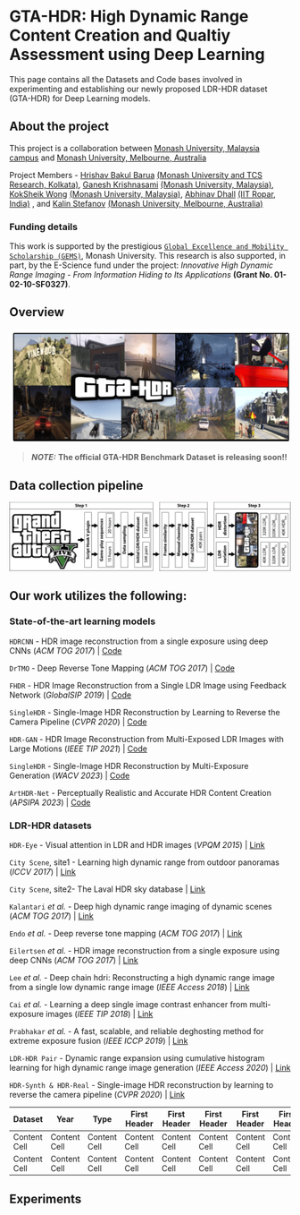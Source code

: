 # GTA-HDR: High Dynamic Range Content Creation and Qualtiy Assessment using Deep Learning   

This page contains all the Datasets and Code bases involved in experimenting and establishing our newly proposed LDR-HDR dataset (GTA-HDR) for Deep Learning models.

## About the project

This project is a collaboration between [Monash University, Malaysia campus](https://www.monash.edu.my/) and [Monash University, Melbourne, Australia](https://www.monash.edu/)

Project Members - [Hrishav Bakul Barua](https://www.researchgate.net/profile/Hrishav-Barua)  [(Monash University and TCS Research, Kolkata)](https://www.tcs.com/research-and-innovation), [Ganesh Krishnasami](https://research.monash.edu/en/persons/ganesh-krishnasamy) [(Monash University, Malaysia)](https://www.monash.edu.my/), [KokSheik Wong](https://scholar.google.com/citations?user=oMjrLWcAAAAJ&hl=en) [(Monash University, Malaysia)](https://www.monash.edu.my/), [Abhinav Dhall](https://sites.google.com/site/dhallabhinav/) [(IIT Ropar, India)](https://www.iitrpr.ac.in/) , and [Kalin Stefanov](https://research.monash.edu/en/persons/kalin-stefanov) [(Monash University, Melbourne, Australia)](https://www.monash.edu/)

### Funding details

This work is supported by the prestigious [`Global Excellence and Mobility Scholarship (GEMS)`](https://www.monash.edu.my/research/support-and-scholarships/gems-scholarship), Monash University. This research is also supported, in part, by the E-Science fund under the project: *Innovative High Dynamic Range Imaging - From Information Hiding to Its Applications* **(Grant No. 01-02-10-SF0327)**.

## Overview

![My Image](assets/GTA-HDR-Teaser.png)

> **_NOTE:_** **The official GTA-HDR Benchmark Dataset is releasing soon!!**  

## Data collection pipeline

![My Image](assets/data_pipeline.png)


## Our work utilizes the following:

### State-of-the-art learning models

`HDRCNN` - HDR image reconstruction from a single exposure using deep CNNs (*ACM TOG 2017*) | [Code](https://github.com/gabrieleilertsen/hdrcnn)

`DrTMO` - Deep Reverse Tone Mapping (*ACM TOG 2017*) | [Code](https://github.com/shleecs/DrTMO_unofficial_pytorch)

`FHDR` - HDR Image Reconstruction from a Single LDR Image using Feedback Network (*GlobalSIP 2019*) | [Code](https://github.com/mukulkhanna/FHDR)

`SingleHDR` - Single-Image HDR Reconstruction by Learning to Reverse the Camera Pipeline (*CVPR 2020*) | [Code](https://github.com/alex04072000/SingleHDR) 

`HDR-GAN` - HDR Image Reconstruction from Multi-Exposed LDR Images with Large Motions (*IEEE TIP 2021*) | [Code](https://github.com/nonu116/HDR-GAN)

`SingleHDR` - Single-Image HDR Reconstruction by Multi-Exposure Generation (*WACV 2023*) | [Code](https://github.com/VinAIResearch/single_image_hdr)

`ArtHDR-Net` - Perceptually Realistic and Accurate HDR Content Creation (*APSIPA 2023*) | [Code](https://arxiv.org/abs/2309.03827#:~:text=ArtHDR%2DNet%3A%20Perceptually%20Realistic%20and%20Accurate%20HDR%20Content%20Creation,-Hrishav%20Bakul%20Barua&text=High%20Dynamic%20Range%20(HDR)%20content,and%20Augmented%2FVirtual%20Reality%20industries.)

### LDR-HDR datasets

`HDR-Eye` - Visual attention in LDR and HDR images (*VPQM 2015*) | [Link](https://www.epfl.ch/labs/mmspg/downloads/hdr-eye/)

`City Scene`, site1 - Learning high dynamic range from outdoor panoramas (*ICCV 2017*) | [Link](https://github.com/jacenfox/ldr2hdr-public) 
           
`City Scene`, site2- The Laval HDR sky database | [Link](http://hdrdb.com/)

`Kalantari` *et al.* - Deep high dynamic range imaging of dynamic scenes (*ACM TOG 2017*) | [Link](https://cseweb.ucsd.edu/~viscomp/projects/SIG17HDR/)

`Endo` *et al.* - Deep reverse tone mapping (*ACM TOG 2017*) | [Link](https://www.npal.cs.tsukuba.ac.jp/~endo/projects/DrTMO/)

`Eilertsen` *et al.* - HDR image reconstruction from a single exposure using deep CNNs (*ACM TOG 2017*) | [Link](https://computergraphics.on.liu.se/hdrcnn/)

`Lee` *et al.* - Deep chain hdri: Reconstructing a high dynamic range image from a single low dynamic range image (*IEEE Access 2018*) | [Link](https://siyeong-lee.github.io/hdr_vds_dataset/)

`Cai` *et al.* - Learning a deep single image contrast enhancer from multi-exposure images (*IEEE TIP 2018*) | [Link](https://github.com/csjcai/SICE)

`Prabhakar` *et al.* - A fast, scalable, and reliable deghosting method for extreme exposure fusion (*IEEE ICCP 2019*) | [Link](https://github.com/rajat95/Deep-Deghosting-HDR)

`LDR-HDR Pair` - Dynamic range expansion using cumulative histogram learning for high dynamic range image generation (*IEEE Access 2020*) | [Link](https://github.com/HanbyolJang/LDR-HDR-pair_Dataset/tree/master)

`HDR-Synth & HDR-Real` - Single-image HDR reconstruction by learning to reverse the camera pipeline (*CVPR 2020*) | [Link](https://github.com/alex04072000/SingleHDR)

| Dataset       |    Year       |     Type     | First Header | First Header | First Header | First Header | First Header | First Header |
| ------------- | ------------- | -------------| -------------| -------------| -------------| -------------| -------------| -------------|
| Content Cell  | Content Cell  | Content Cell | Content Cell | Content Cell | Content Cell | Content Cell | Content Cell | Content Cell |
| Content Cell  | Content Cell  | Content Cell | Content Cell | Content Cell | Content Cell | Content Cell | Content Cell | Content Cell |



## Experiments






